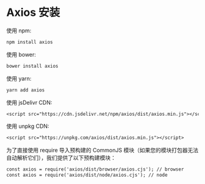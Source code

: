 # Axios 安装

使用 npm:

```txt
npm install axios
```

使用 bower:

```txt
bower install axios
```

使用 yarn:

```txt
yarn add axios
```

使用 jsDelivr CDN:

```txt
<script src="https://cdn.jsdelivr.net/npm/axios/dist/axios.min.js"></script>
```

使用 unpkg CDN:

```txt
<script src="https://unpkg.com/axios/dist/axios.min.js"></script>
```

为了直接使用 require 导入预构建的 CommonJS 模块（如果您的模块打包器无法自动解析它们），我们提供了以下预构建模块：

```txt
const axios = require('axios/dist/browser/axios.cjs'); // browser
const axios = require('axios/dist/node/axios.cjs'); // node
```
